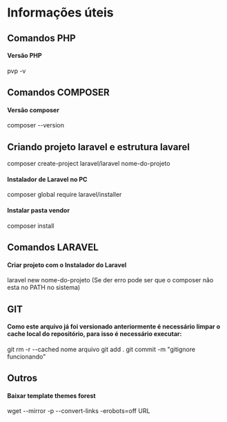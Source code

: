 # Informações úteis

## Comandos PHP
#### Versão PHP
pvp -v

## Comandos COMPOSER
#### Versão composer
composer --version
## Criando projeto laravel e estrutura lavarel
composer create-project laravel/laravel nome-do-projeto
#### Instalador de Laravel no PC
composer global require laravel/installer
#### Instalar pasta vendor
composer install

## Comandos LARAVEL
#### Criar projeto com o Instalador do Laravel
laravel new nome-do-projeto
(Se der erro pode ser que o composer não esta no PATH no sistema)

## GIT
#### Como este arquivo já foi versionado anteriormente é necessário limpar o cache local do repositório, para isso é necessário executar:
git rm -r --cached nome arquivo
git add .
git commit -m "gitignore funcionando"

## Outros
#### Baixar template themes forest
wget --mirror -p --convert-links -erobots=off URL
